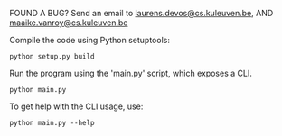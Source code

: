 FOUND A BUG? Send an email to
    laurens.devos@cs.kuleuven.be, AND
    maaike.vanroy@cs.kuleuven.be

Compile the code using Python setuptools:
    
    python setup.py build

Run the program using the 'main.py' script, which exposes a CLI.

    python main.py

To get help with the CLI usage, use:

    python main.py --help
